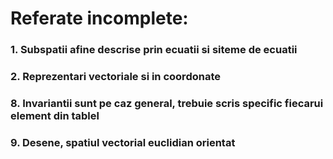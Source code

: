 # Referate incomplete:
### 1. Subspatii afine descrise prin ecuatii si siteme de ecuatii
### 2. Reprezentari vectoriale si in coordonate
### 8. Invariantii sunt pe caz general, trebuie scris specific fiecarui element din tablel
### 9. Desene, spatiul vectorial euclidian orientat